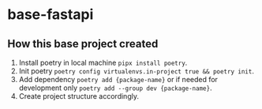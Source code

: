 # base-fastapi

## How this base project created
1. Install poetry in local machine `pipx install poetry`.
2. Init poetry `poetry config virtualenvs.in-project true && poetry init`.
3. Add dependency `poetry add {package-name}` or if needed for development only `poetry add --group dev {package-name}`.
4. Create project structure accordingly.
